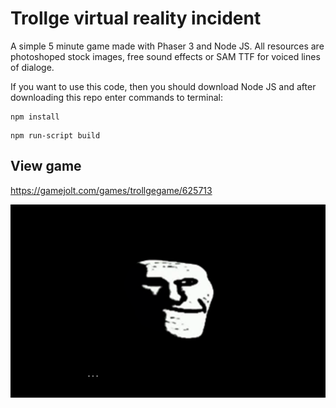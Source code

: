 # Trollge virtual reality incident
 A simple 5 minute game made with Phaser 3 and Node JS.
 All resources are photoshoped stock images, free sound effects or SAM TTF for voiced lines of dialoge.
 
 If you want to use this code, then you should download Node JS and after downloading this repo enter commands to terminal:
 ```
 npm install
 ```
 ```
 npm run-script build
 ```
 
 ## View game
 https://gamejolt.com/games/trollgegame/625713
 
 ![alt text](https://raw.githubusercontent.com/lokt02/trollge_incident/main/src/img/2021-06-17_20-40-31.png)
